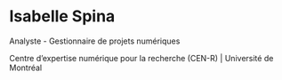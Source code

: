 # Isabelle Spina

Analyste - Gestionnaire de projets numériques

Centre d’expertise numérique pour la recherche (CEN-R) | Université de Montréal
